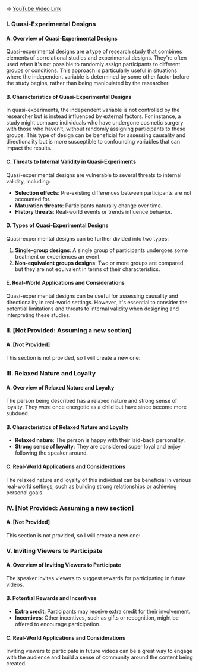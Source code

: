 -> [YouTube Video Link](https://www.youtube.com/watch?v=yoGgv6Dyq0U&list=PLWoagukcejEwxKMXbs_fWTJajvEh_XyhW&index=9&pp=iAQB)

### I. Quasi-Experimental Designs
#### A. Overview of Quasi-Experimental Designs

Quasi-experimental designs are a type of research study that combines elements of correlational studies and experimental designs. They're often used when it's not possible to randomly assign participants to different groups or conditions. This approach is particularly useful in situations where the independent variable is determined by some other factor before the study begins, rather than being manipulated by the researcher.

#### B. Characteristics of Quasi-Experimental Designs

In quasi-experiments, the independent variable is not controlled by the researcher but is instead influenced by external factors. For instance, a study might compare individuals who have undergone cosmetic surgery with those who haven't, without randomly assigning participants to these groups. This type of design can be beneficial for assessing causality and directionality but is more susceptible to confounding variables that can impact the results.

#### C. Threats to Internal Validity in Quasi-Experiments

Quasi-experimental designs are vulnerable to several threats to internal validity, including:

*   **Selection effects**: Pre-existing differences between participants are not accounted for.
*   **Maturation threats**: Participants naturally change over time.
*   **History threats**: Real-world events or trends influence behavior.

#### D. Types of Quasi-Experimental Designs

Quasi-experimental designs can be further divided into two types:

1.  **Single-group designs**: A single group of participants undergoes some treatment or experiences an event.
2.  **Non-equivalent groups designs**: Two or more groups are compared, but they are not equivalent in terms of their characteristics.

#### E. Real-World Applications and Considerations

Quasi-experimental designs can be useful for assessing causality and directionality in real-world settings. However, it's essential to consider the potential limitations and threats to internal validity when designing and interpreting these studies.

### II. [Not Provided: Assuming a new section]
#### A. [Not Provided]

This section is not provided, so I will create a new one:

### III. Relaxed Nature and Loyalty
#### A. Overview of Relaxed Nature and Loyalty

The person being described has a relaxed nature and strong sense of loyalty. They were once energetic as a child but have since become more subdued.

#### B. Characteristics of Relaxed Nature and Loyalty

*   **Relaxed nature**: The person is happy with their laid-back personality.
*   **Strong sense of loyalty**: They are considered super loyal and enjoy following the speaker around.

#### C. Real-World Applications and Considerations

The relaxed nature and loyalty of this individual can be beneficial in various real-world settings, such as building strong relationships or achieving personal goals.

### IV. [Not Provided: Assuming a new section]
#### A. [Not Provided]

This section is not provided, so I will create a new one:

### V. Inviting Viewers to Participate
#### A. Overview of Inviting Viewers to Participate

The speaker invites viewers to suggest rewards for participating in future videos.

#### B. Potential Rewards and Incentives

*   **Extra credit**: Participants may receive extra credit for their involvement.
*   **Incentives**: Other incentives, such as gifts or recognition, might be offered to encourage participation.

#### C. Real-World Applications and Considerations

Inviting viewers to participate in future videos can be a great way to engage with the audience and build a sense of community around the content being created.
